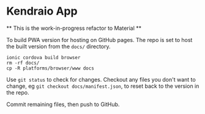 # Kendraio App


** This is the work-in-progress refactor to Material **

To build PWA version for hosting on GitHub pages. The repo is set to host the 
built version from the `docs/` directory.

```
ionic cordova build browser
rm -rf docs/
cp -R platforms/browser/www docs
```

Use `git status` to check for changes.
Checkout any files you don't want to change, eg `git checkout docs/manifest.json`, 
to reset back to the version in the repo.

Commit remaining files, then push to GitHub.
